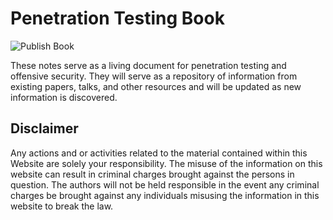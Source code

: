# Penetration Testing Book

![Publish Book](https://github.com/0xffsec/book/workflows/Publish%20Book/badge.svg)

These notes serve as a living document
for penetration testing
and offensive security.
They will serve
as a repository of information
from existing papers,
talks,
and other resources
and will be updated
as new information is discovered.

## Disclaimer

Any actions and or activities related to the material contained within this Website are solely your responsibility. The misuse of the information on this website can result in criminal charges brought against the persons in question.
The authors will not be held responsible in the event any criminal charges be brought against any individuals misusing the information in this website to break the law.
